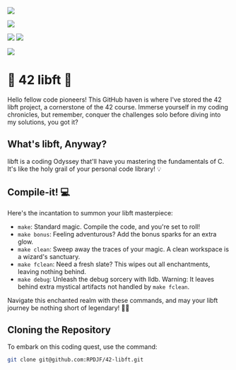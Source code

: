 ![](https://github.com/ayogun/42-project-badges/blob/main/badges/libftm.png?raw=true)

![](https://img.shields.io/github/languages/code-size/rpdjf/42-libft?color=5BCFFF)

![](https://img.shields.io/badge/windows%20terminal-4D4D4D?style=for-the-badge&logo=windows%20terminal&logoColor=white)
![](https://img.shields.io/badge/WSL-0a97f5?style=for-the-badge&logo=linux&logoColor=white)

![](	https://img.shields.io/badge/mac%20os-000000?style=for-the-badge&logo=apple&logoColor=white)

# 🚀 42 libft 🚀

Hello fellow code pioneers! This GitHub haven is where I've stored the 42 libft project, a cornerstone of the 42 course. Immerse yourself in my coding chronicles, but remember, conquer the challenges solo before diving into my solutions, you got it?

## What's libft, Anyway?

libft is a coding Odyssey that'll have you mastering the fundamentals of C. It's like the holy grail of your personal code library! 💡

## Compile-it! 💻

Here's the incantation to summon your libft masterpiece:

- `make`: Standard magic. Compile the code, and you're set to roll!
- `make bonus`: Feeling adventurous? Add the bonus sparks for an extra glow.
- `make clean`: Sweep away the traces of your magic. A clean workspace is a wizard's sanctuary.
- `make fclean`: Need a fresh slate? This wipes out all enchantments, leaving nothing behind.
- `make debug`: Unleash the debug sorcery with lldb. Warning: It leaves behind extra mystical artifacts not handled by `make fclean`.

Navigate this enchanted realm with these commands, and may your libft journey be nothing short of legendary! 🌟🔮

## Cloning the Repository
To embark on this coding quest, use the command:
```bash
git clone git@github.com:RPDJF/42-libft.git
```
